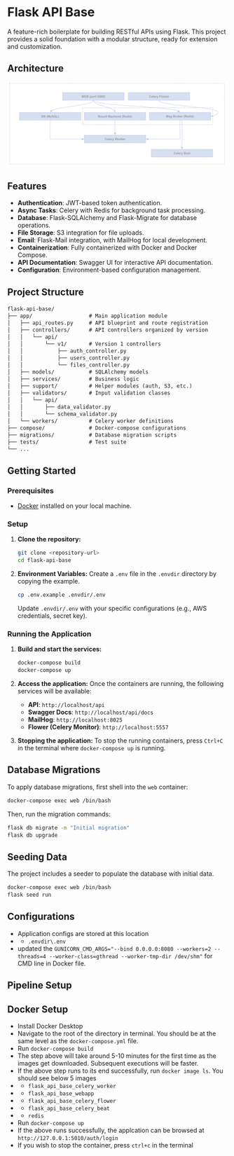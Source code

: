 # Flask API Base

A feature-rich boilerplate for building RESTful APIs using Flask. This project provides a solid foundation with a modular structure, ready for extension and customization.

## Architecture

![Flask API Base Architecture](compose/local/flask/api-base-arch.png)

## Features

- **Authentication**: JWT-based token authentication.
- **Async Tasks**: Celery with Redis for background task processing.
- **Database**: Flask-SQLAlchemy and Flask-Migrate for database operations.
- **File Storage**: S3 integration for file uploads.
- **Email**: Flask-Mail integration, with MailHog for local development.
- **Containerization**: Fully containerized with Docker and Docker Compose.
- **API Documentation**: Swagger UI for interactive API documentation.
- **Configuration**: Environment-based configuration management.

## Project Structure

```
flask-api-base/
├── app/                  # Main application module
│   ├── api_routes.py     # API blueprint and route registration
│   ├── controllers/      # API controllers organized by version
│   │   └── api/
│   │       └── v1/       # Version 1 controllers
│   │           ├── auth_controller.py
│   │           ├── users_controller.py
│   │           └── files_controller.py
│   ├── models/           # SQLAlchemy models
│   ├── services/         # Business logic
│   ├── support/          # Helper modules (auth, S3, etc.)
│   ├── validators/       # Input validation classes
│   │   └── api/
│   │       ├── data_validator.py
│   │       └── schema_validator.py
│   └── workers/          # Celery worker definitions
├── compose/              # Docker-compose configurations
├── migrations/           # Database migration scripts
├── tests/                # Test suite
└── ...
```

## Getting Started

### Prerequisites

- [Docker](https://www.docker.com/products/docker-desktop) installed on your local machine.

### Setup

1.  **Clone the repository:**
    ```bash
    git clone <repository-url>
    cd flask-api-base
    ```

2.  **Environment Variables:**
    Create a `.env` file in the `.envdir` directory by copying the example.
    ```bash
    cp .env.example .envdir/.env
    ```
    Update `.envdir/.env` with your specific configurations (e.g., AWS credentials, secret key).

### Running the Application

1.  **Build and start the services:**
    ```bash
    docker-compose build
    docker-compose up
    ```

2.  **Access the application:**
    Once the containers are running, the following services will be available:
    - **API**: `http://localhost/api`
    - **Swagger Docs**: `http://localhost/api/docs`
    - **MailHog**: `http://localhost:8025`
    - **Flower (Celery Monitor)**: `http://localhost:5557`

3.  **Stopping the application:**
    To stop the running containers, press `Ctrl+C` in the terminal where `docker-compose up` is running.

## Database Migrations

To apply database migrations, first shell into the `web` container:
```bash
docker-compose exec web /bin/bash
```
Then, run the migration commands:
```bash
flask db migrate -m "Initial migration"
flask db upgrade
```

## Seeding Data

The project includes a seeder to populate the database with initial data.
```bash
docker-compose exec web /bin/bash
flask seed run
```


<h2>Configurations</h2>

* Application configs are stored at this location 
* * `.envdir\.env`
* updated the `GUNICORN_CMD_ARGS="--bind 0.0.0.0:8080 --workers=2 --threads=4 --worker-class=gthread --worker-tmp-dir /dev/shm"` for CMD line in Docker file.




<h2>Pipeline Setup<h2>


<h2>Docker Setup</h2>

* Install Docker Desktop
* Navigate to the root of the directory in terminal. You should be at the same level as the `docker-compose.yml` file.
* Run `docker-compose build`
* The step above will take around 5-10 minutes for the first time as the images get downloaded. Subsequent executions will be faster. 
* If the above step runs to its end successfully, run `docker image ls`. You should see below 5 images
* * `flask_api_base_celery_worker`
* * `flask_api_base_webapp`
* * `flask_api_base_celery_flower`
* * `flask_api_base_celery_beat`
* * `redis`
* Run `docker-compose up`
* If the above runs successfully, the applcation can be browsed at `http://127.0.0.1:5010/auth/login`
* If you wish to stop the container, press `ctrl+c` in the terminal 